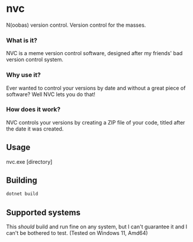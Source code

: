 # nvc
N(oobas) version control. Version control for the masses.
### What is it?
NVC is a meme version control software, designed after my friends' bad version control system.
### Why use it?
Ever wanted to control your versions by date and without a great piece of software? Well NVC lets you do that!
### How does it work?
NVC controls your versions by creating a ZIP file of your code, titled after the date it was created.

## Usage
nvc.exe [directory]

## Building
```sh
dotnet build
```

## Supported systems
This *should* build and run fine on any system, but I can't guarantee it and I can't be bothered to test. (Tested on Windows 11, Amd64)
